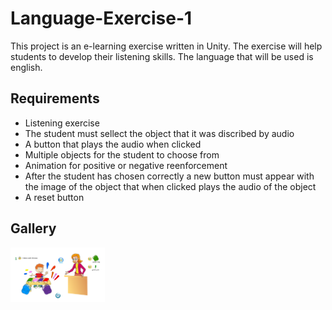 # Language-Exercise-1
This project is an e-learning exercise written in Unity. The exercise will help students to develop their listening skills. The language that will be used is english. 

## Requirements
- Listening exercise
- The student must sellect the object that it was discribed by audio
- A button that plays the audio when clicked
- Multiple objects for the student to choose from
- Animation for positive or negative reenforcement
- After the student has chosen correctly a new button must appear with the image of the object that when clicked plays the audio of the object
- A reset button

## Gallery
<img src="le1.png" alt="image" width="30%">
